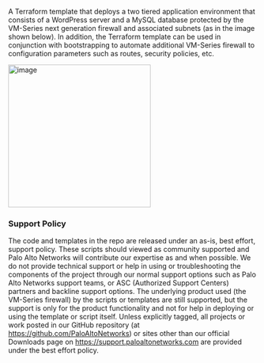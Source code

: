 A Terraform template that deploys a two tiered application environment that consists of a WordPress server and a MySQL database protected by the VM-Series next generation firewall and associated subnets (as in the image shown below). In addition, the Terraform template can be used in conjunction with bootstrapping to automate additional VM-Series firewall to configuration parameters such as routes, security policies, etc.
 
<img width="288" alt="image" src="https://user-images.githubusercontent.com/30295405/41331228-d5be43d4-6e8c-11e8-9a85-03a89cce377b.png">

### Support Policy

The code and templates in the repo are released under an as-is, 
best effort, support policy. These scripts should viewed as community supported and Palo Alto Networks will contribute our expertise as and when possible. We do not provide technical support or help in using or troubleshooting the components of the project through our normal support options such as Palo Alto Networks support teams, or ASC (Authorized Support Centers) partners and backline support options. The underlying product used (the VM-Series firewall) by the scripts or templates are still supported, but the support is only for the product functionality and not for help in deploying or using the template or script itself. Unless explicitly tagged, all projects or work posted in our GitHub repository (at https://github.com/PaloAltoNetworks) or sites other than our official Downloads page on https://support.paloaltonetworks.com are provided under the best effort policy.

